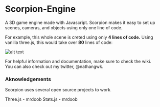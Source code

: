 # Scorpion-Engine
A 3D game engine made with Javascript. Scorpion makes it easy to set up scenes, cameras, and objects using only one line of code.

For example, this whole scene is creted using only **4 lines of code.** Using vanilla three.js, this would take over **80** lines of code:

![alt text](https://cdn1.imggmi.com/uploads/2019/9/10/5e8f6611a5682143158ac50015cf8deb-full.png)

For helpful information and documentation, make sure to check the wiki. You can also check out my twitter, @nathangwk.

### Aknowledgements
Scorpion uses several open source projects to work.

Three.js - mrdoob
Stats.js - mrdoob
